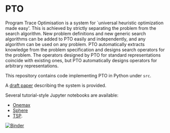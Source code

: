 # PTO
Program Trace Optimisation is a system for `universal heuristic optimization made easy'. This is achieved by strictly separating the problem from the search algorithm.
New problem definitions and new generic search algorithms can be added to PTO easily and independently, and any algorithm can be used on any problem. PTO automatically extracts knowledge from the problem specification and designs search operators for the problem. The operators designed by PTO for standard representations coincide with existing ones, but PTO automatically designs operators for arbitrary representations.

This repository contains code implementing PTO in Python under `src`.

A [draft paper](docs/paper_2018.pdf) describing the system is provided.

Several tutorial-style Jupyter notebooks are available:
* [Onemax](src/problem/onemax.ipynb)
* [Sphere](src/problem/sphere.ipynb)
* [TSP](src/problem/TSP.ipynb).

[![Binder](https://mybinder.org/badge.svg)](https://mybinder.org/v2/gh/Program-Trace-Optimisation/PTO/master)
